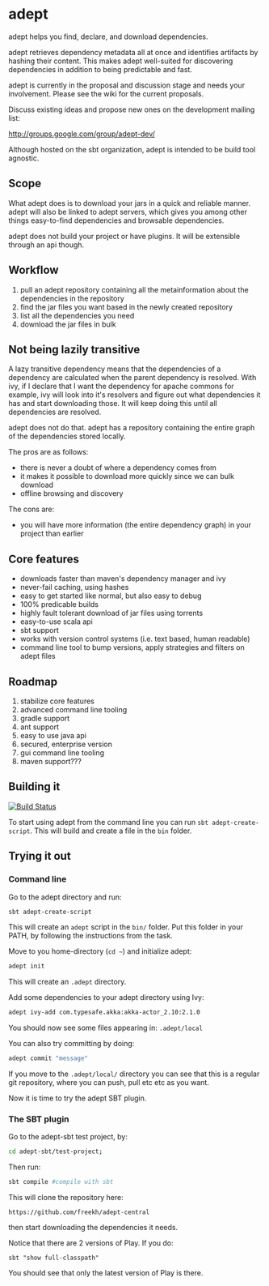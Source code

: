 # adept #

adept helps you find, declare, and download dependencies.

adept retrieves dependency metadata all at once and identifies artifacts by hashing their content.
This makes adept well-suited for discovering dependencies in addition to being predictable and fast.

adept is currently in the proposal and discussion stage and needs your involvement.
Please see the wiki for the current proposals.

Discuss existing ideas and propose new ones on the development mailing list:

  http://groups.google.com/group/adept-dev/

Although hosted on the sbt organization, adept is intended to be build tool agnostic.


## Scope ##

What adept does is to download your jars in a quick and reliable manner.
adept will also be linked to adept servers, which gives you among other things easy-to-find dependencies and browsable dependencies.

adept does not build your project or have plugins. It will be extensible through an api though.

## Workflow ##

1. pull an adept repository containing all the metainformation about the dependencies in the repository
2. find the jar files you want based in the newly created repository
3. list all the dependencies you need
4. download the jar files in bulk

## Not being lazily transitive ##

A lazy transitive dependency means that the dependencies of a dependency are calculated when the parent dependency is resolved.
With ivy, if I declare that I want the dependency for apache commons for example, ivy  will look into it's resolvers and figure out what dependencies it has and start downloading those. It will keep doing this  until all dependencies are resolved.

adept does not do that. adept has a repository containing the entire graph of the dependencies stored locally.

The pros are as follows:
- there is never a doubt of where a dependency comes from
- it makes it possible to download more quickly since we can bulk download
- offline browsing and discovery

The cons are:
- you will have more information (the entire dependency graph) in your project than earlier

## Core features ##

- downloads faster than maven's dependency manager and ivy
- never-fail caching, using hashes
- easy to get started like normal, but also easy to debug
- 100% predicable builds
- highly fault tolerant download of jar files using torrents
- easy-to-use scala api
- sbt support
- works with version control systems (i.e. text based, human readable)
- command line tool to bump versions, apply strategies and filters on adept files

## Roadmap ##

1. stabilize core features
2. advanced command line tooling
3. gradle support
4. ant support
5. easy to use java api
6. secured, enterprise version
7. gui command line tooling
8. maven support???

## Building it ##
[![Build Status](https://travis-ci.org/freekh/adept.png?branch=master)](https://travis-ci.org/freekh/adept)

To start using adept from the command line you can run `sbt adept-create-script`. 
This will build and create a file in the `bin` folder.

## Trying it out ##

### Command line ###
Go to the adept directory and run:

```bash
sbt adept-create-script
```

This will create an `adept` script in the `bin/` folder.
Put this folder in your PATH, by following the instructions from the task.

Move to you home-directory (`cd ~`) and initialize adept:
```bash
adept init
```
This will create an `.adept` directory.

Add some dependencies to your adept directory using Ivy:
```bash
adept ivy-add com.typesafe.akka:akka-actor_2.10:2.1.0
```

You should now see some files appearing in: `.adept/local`


You can also try committing by doing:
```bash
adept commit "message"
```

If you move to the `.adept/local/` directory you can see that this is a regular git repository, where you can push, pull etc etc as you want. 

Now it is time to try the adept SBT plugin.

### The SBT plugin ###

Go to the adept-sbt test project, by:
```bash
cd adept-sbt/test-project;
```

Then run:
```bash
sbt compile #compile with sbt
```
This will clone the repository here:
```
https://github.com/freekh/adept-central
```
then start downloading the dependencies it needs.

Notice that there are 2 versions of Play. 
If you do:
```
sbt "show full-classpath"
```
You should see that only the latest version of Play is there.

